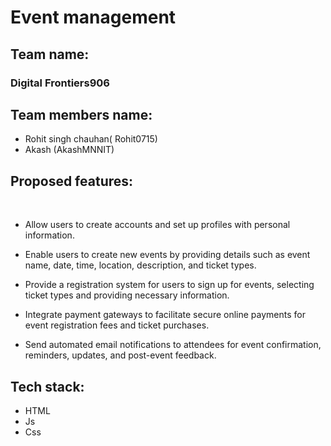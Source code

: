 # Event management
<h2>Team name:</h2>
<h3> Digital Frontiers906</h3>

<h2>Team members name:</h2>

* Rohit singh chauhan( Rohit0715)
* Akash (AkashMNNIT)

<h2>Proposed features:</h2><br>


* Allow users to create accounts and set up profiles with
personal information.<br>


* Enable users to create new events by providing details such
as event name, date, time, location, description, and ticket
types.<br>


* Provide a registration system for users to sign up for events,
selecting ticket types and providing necessary information.<br>


* Integrate payment gateways to facilitate secure online
payments for event registration fees and ticket purchases.<br>


* Send automated email notifications to attendees for event
confirmation, reminders, updates, and post-event feedback.<br>

<h2>Tech stack:</h2>

* HTML<br>
* Js<br>
* Css<br>
